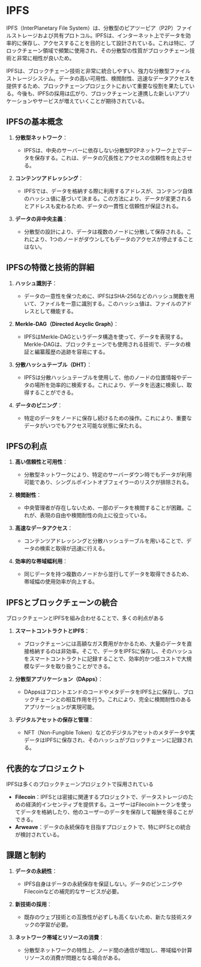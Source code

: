 # IPFS

IPFS（InterPlanetary File System）は、分散型のピアツーピア（P2P）ファイルストレージおよび共有プロトコル。IPFSは、インターネット上でデータを効率的に保存し、アクセスすることを目的として設計されている。これは特に、ブロックチェーン領域で頻繁に使用され、その分散型の性質がブロックチェーン技術と非常に相性が良いため。

IPFSは、ブロックチェーン技術と非常に統合しやすい、強力な分散型ファイルストレージシステム。データの高い可用性、検閲耐性、迅速なデータアクセスを提供するため、ブロックチェーンプロジェクトにおいて重要な役割を果たしている。今後も、IPFSの採用は広がり、ブロックチェーンと連携した新しいアプリケーションやサービスが増えていくことが期待されている。

## IPFSの基本概念

1. **分散型ネットワーク**：
   - IPFSは、中央のサーバーに依存しない分散型P2Pネットワーク上でデータを保存する。これは、データの冗長性とアクセスの信頼性を向上させる。

2. **コンテンツアドレッシング**：
   - IPFSでは、データを格納する際に利用するアドレスが、コンテンツ自体のハッシュ値に基づいて決まる。この方法により、データが変更されるとアドレスも変わるため、データの一貫性と信頼性が保証される。

3. **データの非中央主義**：
   - 分散型の設計により、データは複数のノードに分散して保存される。これにより、1つのノードがダウンしてもデータのアクセスが停止することはない。

## IPFSの特徴と技術的詳細

1. **ハッシュ識別子**：
   - データの一意性を保つために、IPFSはSHA-256などのハッシュ関数を用いて、ファイルを一意に識別する。このハッシュ値は、ファイルのアドレスとして機能する。

2. **Merkle-DAG（Directed Acyclic Graph）**：
   - IPFSはMerkle-DAGというデータ構造を使って、データを表現する。Merkle-DAGは、ブロックチェーンでも使用される技術で、データの検証と編纂履歴の追跡を容易にする。

3. **分散ハッシュテーブル（DHT）**：
   - IPFSは分散ハッシュテーブルを使用して、他のノードの位置情報やデータの場所を効率的に検索する。これにより、データを迅速に検索し、取得することができる。

4. **データのピニング**：
   - 特定のデータをノードに保存し続けるための操作。これにより、重要なデータがいつでもアクセス可能な状態に保たれる。

## IPFSの利点

1. **高い信頼性と可用性**：
   - 分散型ネットワークにより、特定のサーバーダウン時でもデータが利用可能であり、シングルポイントオブフェイラーのリスクが排除される。

2. **検閲耐性**：
   - 中央管理者が存在しないため、一部のデータを検閲することが困難。これが、表現の自由や検閲耐性の向上に役立っている。

3. **高速なデータアクセス**：
   - コンテンツアドレッシングと分散ハッシュテーブルを用いることで、データの検索と取得が迅速に行える。

4. **効率的な帯域幅利用**：
   - 同じデータを持つ複数のノードから並行してデータを取得できるため、帯域幅の使用効率が向上する。

## IPFSとブロックチェーンの統合

ブロックチェーンとIPFSを組み合わせることで、多くの利点がある

1. **スマートコントラクトとIPFS**：
   - ブロックチェーンには高額なガス費用がかかるため、大量のデータを直接格納するのは非効率。そこで、データをIPFSに保存し、そのハッシュをスマートコントラクトに記録することで、効率的かつ低コストで大規模なデータを取り扱うことができる。

2. **分散型アプリケーション（DApps）**：
   - DAppsはフロントエンドのコードやメタデータをIPFS上に保存し、ブロックチェーンとの相互作用を行う。これにより、完全に検閲耐性のあるアプリケーションが実現可能。

3. **デジタルアセットの保存と管理**：
   - NFT（Non-Fungible Token）などのデジタルアセットのメタデータや実データはIPFSに保存され、そのハッシュがブロックチェーンに記録される。

## 代表的なプロジェクト

IPFSは多くのブロックチェーンプロジェクトで採用されている

- **Filecoin**：IPFSとは密接に関連するプロジェクトで、データストレージのための経済的インセンティブを提供する。ユーザーはFilecoinトークンを使ってデータを格納したり、他のユーザーのデータを保存して報酬を得ることができる。
- **Arweave**：データの永続保存を目指すプロジェクトで、特にIPFSとの統合が検討されている。

## 課題と制約

1. **データの永続性**：
   - IPFS自身はデータの永続保存を保証しない。データのピンニングやFilecoinなどの補完的なサービスが必要。

2. **新技術の採用**：
   - 既存のウェブ技術との互換性が必ずしも高くないため、新たな技術スタックの学習が必要。

3. **ネットワーク帯域とリソースの消費**：
   - 分散型ネットワークの特性上、ノード間の通信が増加し、帯域幅や計算リソースの消費が問題となる場合がある。
